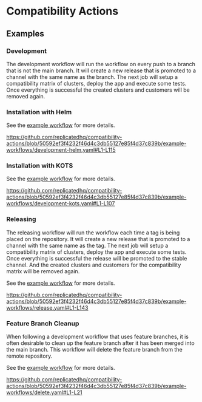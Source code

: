 # Compatibility Actions


## Examples

### Development
The development workflow will run the workflow on every push to a branch that is not the main branch. It will create a new release that is promoted to a channel with the same name as the branch.
The next job will setup a compatibility matrix of clusters, deploy the app and execute some tests. Once everything is successful the created clusters and customers will be removed again.

### Installation with Helm
See the [example workflow](example-workflows/development-helm.yaml) for more details.

https://github.com/replicatedhq/compatibility-actions/blob/50592ef3f4232f46d4c3db55127e85f4d37c839b/example-workflows/development-helm.yaml#L1-L115

### Installation with KOTS
See the [example workflow](example-workflows/development-kots.yaml) for more details.

https://github.com/replicatedhq/compatibility-actions/blob/50592ef3f4232f46d4c3db55127e85f4d37c839b/example-workflows/development-kots.yaml#L1-L107

### Releasing
The releasing workflow will run the workflow each time a tag is being placed on the repository. It will create a new release that is promoted to a channel with the same name as the tag.
The next job will setup a compatibility matrix of clusters, deploy the app and execute some tests. Once everything is successful the release will be promoted to the stable channel. And the created clusters and customers for the compatibility matrix will be removed again.

See the [example workflow](example-workflows/release.yaml) for more details.

https://github.com/replicatedhq/compatibility-actions/blob/50592ef3f4232f46d4c3db55127e85f4d37c839b/example-workflows/release.yaml#L1-L143

### Feature Branch Cleanup
When following a development workflow that uses feature branches, it is often desirable to clean up the feature branch after it has been merged into the main branch. This workflow will delete the feature branch from the remote repository. 

See the [example workflow](example-workflows/delete.yaml) for more details.

https://github.com/replicatedhq/compatibility-actions/blob/50592ef3f4232f46d4c3db55127e85f4d37c839b/example-workflows/delete.yaml#L1-L21